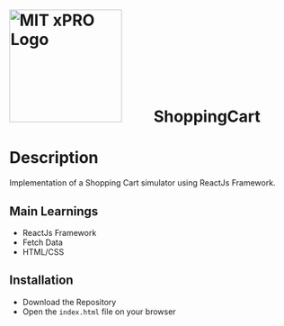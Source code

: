 # <img src="https://globalalumni.xpro.mit.edu/wp-content/uploads/2020/03/main-nav-logo.png" alt="MIT xPRO Logo" style="float: center; margin-right: 50px;" width="200"/>  ShoppingCart

# Description

Implementation of a Shopping Cart simulator using ReactJs Framework.

## Main Learnings
* ReactJs Framework
* Fetch Data
* HTML/CSS

## Installation
* Download the Repository
* Open the <code>index.html</code> file on your browser
